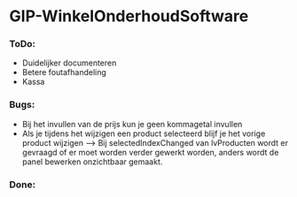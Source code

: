# GIP-WinkelOnderhoudSoftware
### ToDo:

- Duidelijker documenteren
- Betere foutafhandeling
- Kassa

### Bugs: 

- Bij het invullen van de prijs kun je geen kommagetal invullen
- Als je tijdens het wijzigen een product selecteerd blijf je het vorige product wijzigen --> Bij selectedIndexChanged van lvProducten wordt er gevraagd of er moet worden verder gewerkt worden, anders wordt de panel bewerken onzichtbaar gemaakt.


### Done:


